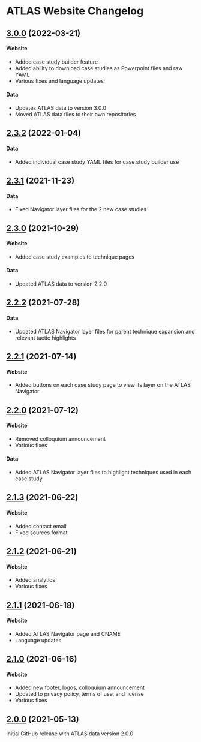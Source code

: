 # ATLAS Website Changelog

## [3.0.0]() (2022-03-21)

#### Website
- Added case study builder feature
- Added ability to download case studies as Powerpoint files and raw YAML
- Various fixes and language updates

#### Data
- Updates ATLAS data to version 3.0.0
- Moved ATLAS data files to their own repositories

## [2.3.2]() (2022-01-04)

#### Data
- Added individual case study YAML files for case study builder use

## [2.3.1]() (2021-11-23)

#### Data
- Fixed Navigator layer files for the 2 new case studies

## [2.3.0]() (2021-10-29)

#### Website
- Added case study examples to technique pages

#### Data
- Updated ATLAS data to version 2.2.0

## [2.2.2]() (2021-07-28)

#### Data
- Updated ATLAS Navigator layer files for parent technique expansion and relevant tactic highlights

## [2.2.1]() (2021-07-14)

#### Website
- Added buttons on each case study page to view its layer on the ATLAS Navigator

## [2.2.0]() (2021-07-12)

#### Website
- Removed colloquium announcement
- Various fixes

#### Data
- Added ATLAS Navigator layer files to highlight techniques used in each case study

## [2.1.3]() (2021-06-22)

#### Website
- Added contact email
- Fixed sources format

## [2.1.2]() (2021-06-21)

#### Website
- Added analytics
- Various fixes

## [2.1.1]() (2021-06-18)

#### Website
- Added ATLAS Navigator page and CNAME
- Language updates

## [2.1.0]() (2021-06-16)

#### Website
- Added new footer, logos, colloquium announcement
- Updated to privacy policy, terms of use, and license
- Various fixes

## [2.0.0]() (2021-05-13)

Initial GitHub release with ATLAS data version 2.0.0
